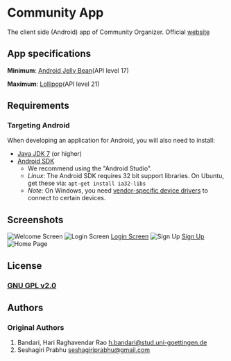 # Community App
The client side (Android) app of Community Organizer. 
Official [website](https://seshagiriprabhu.github.io/Community-AndroidApp/)

## App specifications

**Minimum**: [Android Jelly Bean](http://en.wikipedia.org/wiki/Android_Jelly_Bean)(API level 17)

**Maximum**: [Lollipop](http://en.wikipedia.org/wiki/Android_Lollipop)(API level 21)

## Requirements
### Targeting Android
When developing an application for Android, you will also need to install:

- [Java JDK 7](http://www.oracle.com/technetwork/java/javase/downloads/index.html) (or higher)
- [Android SDK](https://developer.android.com/sdk/index.html)
    - We recommend using the "Android Studio".
    - *Linux*: The Android SDK requires 32 bit support libraries. On Ubuntu, get these via: 
    `apt-get install ia32-libs`
    - *Note*: On Windows, you need [vendor-specific device drivers](http://developer.android.com/tools/extras/oem-usb.html) 
    to connect to certain devices.

## Screenshots
[Welcome Screen]: https://github.com/seshagiriprabhu/Community-AndroidApp/blob/master/docs/Images/Screenshots/Welcome.png "Welcome Screen"
[Login Screen]: https://github.com/seshagiriprabhu/Community-AndroidApp/blob/master/docs/Images/Screenshots/Signin.png "Login Screen"
[Sign Up]: https://github.com/seshagiriprabhu/Community-AndroidApp/blob/master/docs/Images/Screenshots/SignUp.png "Registeration"
[Home Page]: https://github.com/seshagiriprabhu/Community-AndroidApp/blob/master/docs/Images/Screenshots/Home.png "Home Page"
![Welcome Screen][Welcome Screen] ![Login Screen] [Login Screen] ![Sign Up] [Sign Up]
![Home Page][Home Page]

## License
### [GNU GPL v2.0](http://choosealicense.com/licenses/gpl-2.0/)

## Authors
### Original Authors
1. Bandari, Hari Raghavendar Rao <h.bandari@stud.uni-goettingen.de>
2. Seshagiri Prabhu <seshagiriprabhu@gmail.com>


